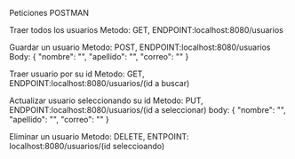 Peticiones POSTMAN

Traer todos los usuarios Metodo: GET, ENDPOINT:localhost:8080/usuarios

Guardar un usuario Metodo: POST, ENDPOINT:localhost:8080/usuarios
Body: {
    "nombre": "",
    "apellido": "",
    "correo": ""
}

Traer usuario por su id Metodo: GET, ENDPOINT:localhost:8080/usuarios/(id a buscar)

Actualizar usuario seleccionando su id Metodo: PUT, ENDPOINT:localhost:8080/usuarios/(id a seleccionar)
body: {
    "nombre": "",
    "apellido": "",
    "correo": ""
}

Eliminar un usuario Metodo: DELETE, ENTPOINT: localhost:8080/usuarios/(id seleccioando)
